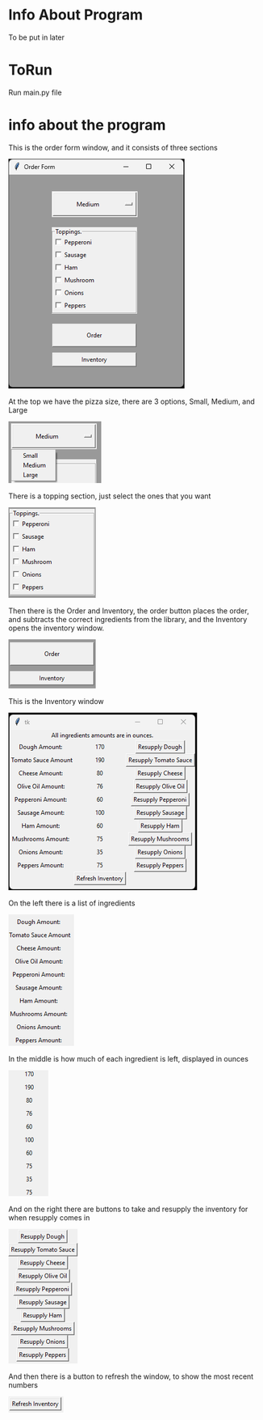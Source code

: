 
# Info About Program
To be put in later


# ToRun

Run main.py file


# info about the program
This is the order form window, and it consists of three sections

![Alt text](image.png)

At the top we have the pizza size, there are 3 options, Small, Medium, and Large

![Alt text](image-1.png)

There is a topping section, just select the ones that you want

![Alt text](image-2.png)

Then there is the Order and Inventory, the order button places the order, and subtracts the correct ingredients from the library, and the Inventory opens the inventory window.

![Alt text](image-3.png)

This is the Inventory window

![Alt text](image-4.png)

On the left there is a list of ingredients

![Alt text](image-5.png)

In the middle is how much of each ingredient is left, displayed in ounces

![Alt text](image-6.png)

And on the right there are buttons to take and resupply the inventory for when resupply comes in

![Alt text](image-7.png)

And then there is a button to refresh the window, to show the most recent numbers

![Alt text](image-8.png)